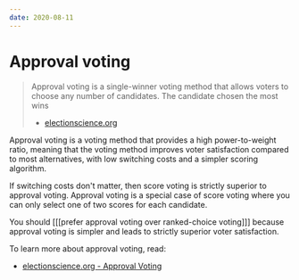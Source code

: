 ```yaml
---
date: 2020-08-11
---
```


# Approval voting

> Approval voting is a single-winner voting method that allows voters to
> choose any number of candidates. The candidate chosen the most wins
>
> - [electionscience.org](https://www.electionscience.org/library/score-voting/)

Approval voting is a voting method that provides a high power-to-weight
ratio, meaning that the voting method improves voter satisfaction compared to
most alternatives, with low switching costs and a simpler scoring algorithm.

If switching costs don't matter, then score voting is strictly superior to
approval voting.  Approval voting is a special case of score voting where you
can only select one of two scores for each candidate.

You should [[[prefer approval voting over ranked-choice voting]]] because
approval voting is simpler and leads to strictly superior voter satisfaction.

To learn more about approval voting, read:

* [electionscience.org - Approval Voting](https://www.electionscience.org/library/approval-voting/)
